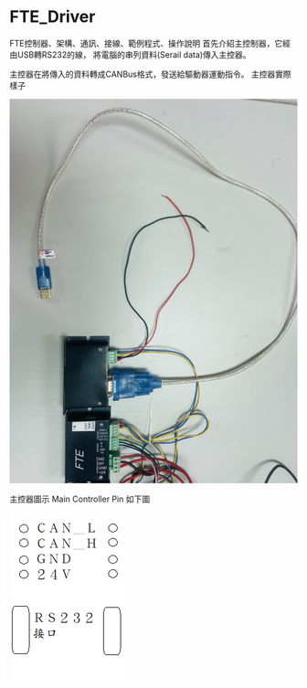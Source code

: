 # FTE_Driver
FTE控制器、架構、通訊、接線、範例程式、操作說明
首先介紹主控制器，它經由USB轉RS232的線，
將電腦的串列資料(Serail data)傳入主控器。

主控器在將傳入的資料轉成CANBus格式，發送給驅動器運動指令。
主控器實際樣子 

![image](https://github.com/harry123180/FTE_Driver/blob/main/%E4%B8%BB%E6%8E%A7%E6%8E%A5%E7%B7%9A%E5%9C%96Main%20controller%20Wiring%20Diagram.jpg)

主控器圖示 Main Controller Pin
如下圖


![image](https://github.com/harry123180/FTE_Driver/blob/main/%E4%B8%BB%E6%8E%A7%E5%99%A8%E5%9C%96%E7%A4%BAMain%20controller%20Diagram.png)



